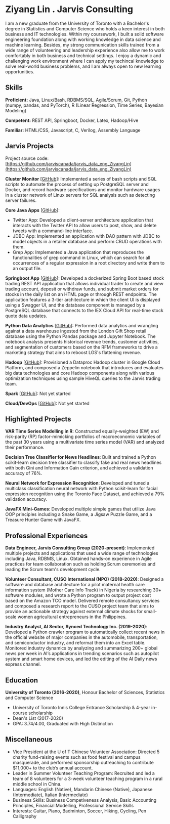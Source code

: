 # Ziyang Lin . Jarvis Consulting

I am a new graduate from the University of Toronto with a Bachelor's degree in Statistics and Computer Science who holds a keen interest in both business and IT technologies. Within my coursework, I built a solid software engineering foundation along with working knowledge in data science and machine learning. Besides, my strong communication skills trained from a wide range of volunteering and leadership experience also allow me to work comfortably in both business and technical settings. I enjoy a dynamic and challenging work environment where I can apply my techincal knowledge to solve real-world business problems, and I am always open to new learning opportunities.

## Skills

**Proficient:** Java, Linux/Bash, RDBMS/SQL, Agile/Scrum, Git, Python (numpy, pandas, and PyTorch), R (Linear Regression, Time Series, Bayesian Modeling)

**Competent:** REST API, Springboot, Docker, Latex, Hadoop/Hive

**Familiar:** HTML/CSS, Javascript, C, Verilog, Assembly Language

## Jarvis Projects

Project source code: [https://github.com/jarviscanada/jarvis_data_eng_ZiyangLin](https://github.com/jarviscanada/jarvis_data_eng_ZiyangLin)


**Cluster Monitor** [[GitHub](https://github.com/jarviscanada/jarvis_data_eng_ZiyangLin/tree/master/linux_sql)]: Implemented a series of bash scripts and SQL scripts to automate the process of setting up PostgreSQL server and Docker, and record hardware specifications and monitor hardware usages in a cluster network of Linux servers for SQL analysis such as detecting server failures.

**Core Java Apps** [[GitHub](https://github.com/jarviscanada/jarvis_data_eng_ZiyangLin/tree/master/core_java)]:
      
  - Twitter App: Developed a client-server architecture application that interacts with the Twitter API to allow users to post, show, and delete tweets with a command-line interface.
  - JDBC App: Implemented an application with DAO pattern with JDBC to model objects in a retailer database and perform CRUD operations with them.
  - Grep App: Implemented a Java application that reproduces the functionalities of grep command in Linux, which can search for all occurrences of a regular expression in a root directory and write them to an output file.

**Springboot App** [[GitHub](https://github.com/jarviscanada/jarvis_data_eng_ZiyangLin/tree/master/springboot)]: Developed a dockerized Spring Boot based stock trading REST API application that allows individual trader to create and view trading account, deposit or withdraw funds, and submit market orders for stocks in the daily list on an HTML page or through REST endpoints. The application features a 3-tier architecture in which the client UI is displayed using a Swagger UI, and the database component is managed by a PostgreSQL database that connects to the IEX Cloud API for real-time stock quote data updates.

**Python Data Analytics** [[GitHub](https://github.com/jarviscanada/jarvis_data_eng_ZiyangLin/tree/master/python_data_wrangling)]: Performed data analytics and wrangling against a data warehouse ingested from the London Gift Shop retail database using the Python Pandas package and Jupyter Notebook. The notebook analysis presents historical revenue trends, customer activities, and segmentation of customers based on the RFM frameworks to drive a marketing strategy that aims to reboost LGS's flattening revenue.

**Hadoop** [[GitHub](https://github.com/jarviscanada/jarvis_data_eng_ZiyangLin/tree/master/hadoop)]: Provisioned a Dataproc Hadoop cluster in Google Cloud Platform, and composed a Zeppelin notebook that introduces and evaluates big data technologies and core Hadoop components along with various optimization techniques using sample HiveQL queries to the Jarvis trading team.

**Spark** [[GitHub](https://github.com/jarviscanada/jarvis_data_eng_ZiyangLin/tree/master/spark)]: Not yet started

**Cloud/DevOps** [[GitHub](https://github.com/jarviscanada/jarvis_data_eng_ZiyangLin/tree/master/cloud_devops)]: Not yet started


## Highlighted Projects
**VAR Time Series Modelling in R**: Constructed equally-weighted (EW) and risk-parity (RP) factor-mimicking portfolios of macroeconomic variables of the past 30 years using a multivariate time series model (VAR) and analyzed their performance.

**Decision Tree Classifier for News Headlines**: Built and trained a Python scikit-learn decision tree classifier to classify fake and real news headlines with both Gini and Information Gain criterion, and achieved a validation accuracy of 76%.

**Neural Network for Expression Recognition**: Developed and tuned a multiclass classification neural network with Python scikit-learn for facial expression recognition using the Toronto Face Dataset, and achieved a 79% validation accuracy.

**JavaFX Mini-Games**: Developed multiple simple games that utilize Java OOP principles including a Snake Game, a Jigsaw Puzzle Game, and a Treasure Hunter Game with JavaFX.


## Professional Experiences

**Data Engineer, Jarvis Consulting Group (2020-present)**: Implemented multiple projects and applications that used a wide range of technologies including Java, RDBMS, Linux. Obtained hands-on experience in Agile practices for team collaboration such as holding Scrum ceremonies and leading the Scrum team's development cycle.

**Volunteer Consultant, CUSO International (NPO) (2018-2020)**: Designed a software and database architecture for a pilot maternal health care information system (Mother Care Info Track) in Nigeria by researching 30+ software modules, and wrote a Python program to output project cost based on the Amazon TCO model. Delivered remote consultancy services and composed a research report to the CUSO project team that aims to provide an actionable strategy against external climate shocks for small-scale women agricultural entrepreneurs in the Philippines.

**Industry Analyst, AI Sector, Synced Technology Inc. (2019-2020)**: Developed a Python crawler program to automatically collect recent news in the official website of major companies in the automobile, transportation, and semiconductor industry, and reformat them into an Excel table. Monitored industry dynamics by analyzing and summarizing 200+ global news per week in AI’s applications in trending scenarios such as autopilot system and smart home devices, and led the editing of the AI Daily news express channel.


## Education
**University of Toronto (2016-2020)**, Honour Bachelor of Sciences, Statistics and Computer Science
- University of Toronto Innis College Entrance Scholarship & 4-year in-course scholarship
- Dean's List (2017-2020)
- GPA: 3.74/4.00, Graduated with High Distinction


## Miscellaneous
- Vice President at the U of T Chinese Volunteer Association: Directed 5 charity fund-raising events such as food festival and campus masquerade, and performed sponsorship outreaching to contribute $11,000+ to the club’s annual account.
- Leader in Summer Volunteer Teaching Program:  Recruited and led a team of 8 volunteers for a 3-week volunteer teaching program in a rural middle school in China.
- Languages: English (Native), Mandarin Chinese (Native), Japanese (Intermediate), Italian (Intermediate)
- Business Skills: Business Competiveness Analysis, Basic Accounting Principles, Financial Modelling, Professional Service Skills
- Interests: Guitar, Piano, Badminton, Soccer, Hiking, Cycling, Pen Calligraphy